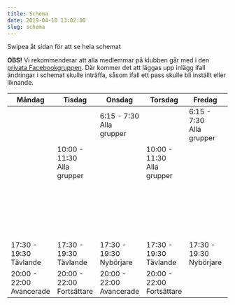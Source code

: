 ```yaml
---
title: Schema
date: 2019-04-10 13:02:00
slug: schema
---
```


<div id="schemaSwipeInfo">
    Swipea åt sidan för att se hela schemat
</div>

**OBS!** Vi rekommenderar att alla medlemmar på klubben går med i den [privata Facebookgruppen](https://www.facebook.com/groups/131143510230159/). Där kommer det att läggas upp inlägg ifall ändringar i schemat skulle inträffa, såsom ifall ett pass skulle bli inställt eller liknande.


| Måndag | Tisdag | Onsdag | Torsdag | Fredag | Lördag | Söndag |
|---|---|---|---|---|---|---|
| |  | <span>6:15 - 7:30</span><br>Alla grupper |   | <span>6:15 - 7:30</span><br>Alla grupper |   |   |
|   | <span>10:00 - 11:30</span><br>Alla grupper |   | <span>10:00 - 11:30</span><br>Alla grupper |   | <span>12:00 - 13:30</span><br>Nybörjare + Fortsättare |   |
|   |  |   |   | | <span>13:45 - 15:00</span><br>Avancerade |  |
|   |  |   |   | | <span>15:00 - 17:00</span><br>Tävlande |  |
| <span>17:30 - 19:30</span><br>Tävlande | <span>17:30 - 19:30</span><br>Tävlande | <span>17:30 - 19:30</span><br>Nybörjare | <span>17:30 - 19:30</span><br>Tävlande | <span>17:30 - 19:30</span><br>Nybörjare |   |  |
| <span>20:00 - 22:00</span><br>Avancerade | <span>20:00 - 22:00</span><br>Fortsättare | <span>20:00 - 22:00</span><br>Avancerade | <span>20:00 - 22:00</span><br>Fortsättare |   |   |   | |

<!-- <span id="schemaAdditionalInfo">
    ***** **OBS!** Boxningspassen med Stig hålls inte regelbundet. Det meddelas i den interna Facebookgruppen för kommunikation oftast dagen innan ifall dessa pass blir av eller inte. Det beror på antal intresserade och Stigs välmående.
</span> -->